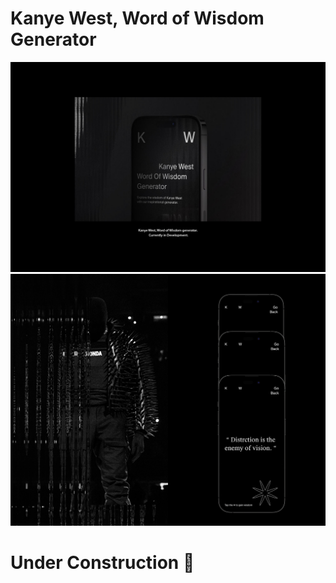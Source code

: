 # Kanye West, Word of Wisdom Generator

<img src="/docs/assets/images/header.jpg" alt="Close – up van een mobiele telefoon omringd door duisternis met de tekst Kanye West, Word of Wisdom Generator op het scherm.">

<img src="/docs/assets/images/main.jpg" alt="Een afbeelding gesplitst in twee delen, met aan de linkerkant een afbeelding van Kanye West in het kostuum voor het muziek project Donda. Aan de rechterkant van de afbeelding is een mobiele telefoon te zien met het symbool van wijsheid. ">

# Under Construction 🚧

<!-- Add a link to your live demo in Github Pages 🌐-->

<!-- ☝️ replace this description with a description of your own work -->

<!-- replace the code in the /docs folder with your own, so you can showcase your work with GitHub Pages 🌍 -->

<!-- Add a nice poster image here at the end of the week, showing off your shiny frontend 📸 -->

<!-- Maybe a table of contents here? 📚 -->

<!-- How about a section that describes how to install this project? 🤓 -->

<!-- ...but how does one use this project? What are its features 🤔 -->

<!-- What external data source is featured in your project and what are its properties 🌠 -->

<!-- Maybe a checklist of done stuff and stuff still on your wishlist? ✅ -->

<!-- How about a license here? 📜 (or is it a licence?) 🤷 -->
